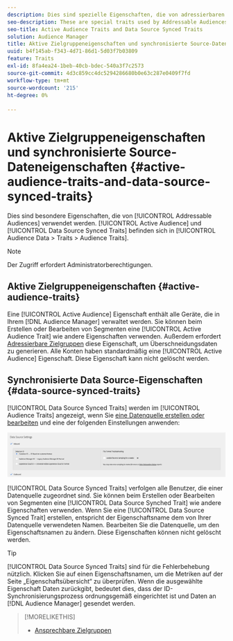 ```yaml
---
description: Dies sind spezielle Eigenschaften, die von adressierbaren Zielgruppen verwendet werden. Aktive Zielgruppendaten und synchronisierte Source-Eigenschaften befinden sich unter Zielgruppendaten > Eigenschaften > Zielgruppeneigenschaften .
seo-description: These are special traits used by Addressable Audiences. Active Audience and Data Source Synced Traits are located in Audience Data > Traits > Audience Traits.
seo-title: Active Audience Traits and Data Source Synced Traits
solution: Audience Manager
title: Aktive Zielgruppeneigenschaften und synchronisierte Source-Dateneigenschaften
uuid: b4f145ab-f343-4d71-86d1-5d03f7b03809
feature: Traits
exl-id: 8fa4ea24-1beb-40cb-bdec-540a3f7c2573
source-git-commit: 4d3c859cc4dc5294286680b0e63c287e0409f7fd
workflow-type: tm+mt
source-wordcount: '215'
ht-degree: 0%

---
```


# Aktive Zielgruppeneigenschaften und synchronisierte Source-Dateneigenschaften {#active-audience-traits-and-data-source-synced-traits}

Dies sind besondere Eigenschaften, die von [!UICONTROL Addressable Audiences] verwendet werden. [!UICONTROL Active Audience] und [!UICONTROL Data Source Synced Traits] befinden sich in [!UICONTROL Audience Data > Traits > Audience Traits].

>[!NOTE]
>
>Der Zugriff erfordert Administratorberechtigungen.

## Aktive Zielgruppeneigenschaften {#active-audience-traits}

Eine [!UICONTROL Active Audience] Eigenschaft enthält alle Geräte, die in Ihrem [!DNL Audience Manager] verwaltet werden. Sie können beim Erstellen oder Bearbeiten von Segmenten eine [!UICONTROL Active Audience Trait] wie andere Eigenschaften verwenden. Außerdem erfordert [Adressierbare Zielgruppen](../../features/addressable-audiences.md) diese Eigenschaft, um Überschneidungsdaten zu generieren. Alle Konten haben standardmäßig eine [!UICONTROL Active Audience] Eigenschaft. Diese Eigenschaft kann nicht gelöscht werden.

## Synchronisierte Data Source-Eigenschaften {#data-source-synced-traits}

[!UICONTROL Data Source Synced Traits] werden im [!UICONTROL Audience Traits] angezeigt, wenn Sie [eine Datenquelle erstellen oder bearbeiten](../../features/manage-datasources.md#create-data-source) und eine der folgenden Einstellungen anwenden:

![](assets/datasource_synced.png)

[!UICONTROL Data Source Synced Traits] verfolgen alle Benutzer, die einer Datenquelle zugeordnet sind. Sie können beim Erstellen oder Bearbeiten von Segmenten eine [!UICONTROL Data Source Synched Trait] wie andere Eigenschaften verwenden. Wenn Sie eine [!UICONTROL Data Source Synced Trait] erstellen, entspricht der Eigenschaftsname dem von Ihrer Datenquelle verwendeten Namen. Bearbeiten Sie die Datenquelle, um den Eigenschaftsnamen zu ändern. Diese Eigenschaften können nicht gelöscht werden.

>[!TIP]
>
>[!UICONTROL Data Source Synced Traits] sind für die Fehlerbehebung nützlich. Klicken Sie auf einen Eigenschaftsnamen, um die Metriken auf der Seite „Eigenschaftsübersicht“ zu überprüfen. Wenn die ausgewählte Eigenschaft Daten zurückgibt, bedeutet dies, dass der ID-Synchronisierungsprozess ordnungsgemäß eingerichtet ist und Daten an [!DNL Audience Manager] gesendet werden.

>[!MORELIKETHIS]
>
>* [Ansprechbare Zielgruppen](../../features/addressable-audiences.md)
